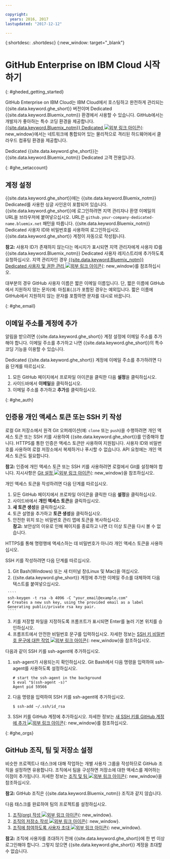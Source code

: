 ```yaml
---

copyright:
  years: 2016, 2017
lastupdated: "2017-12-12"

---
```


{:shortdesc: .shortdesc}
{:new_window: target="_blank"}

# GitHub Enterprise on IBM Cloud 시작하기
{: #gheded_getting_started}

GitHub Enterprise on IBM Cloud는 IBM Cloud에서 호스팅하고 완전하게 관리되는 {{site.data.keyword.ghe_short}} 버전이며 Dedicated {{site.data.keyword.Bluemix_notm}} 환경에서 사용할 수 있습니다. GitHub에서는 개발자가 좋아하는 특수 코딩 환경을 제공합니다. [{{site.data.keyword.Bluemix_notm}} Dedicated ![외부 링크 아이콘](../../icons/launch-glyph.svg "외부 링크 아이콘")](/docs/dedicated/index.html#dedicated){: new_window}에서는 네트워크에 통합되어 있는 물리적으로 격리된 하드웨어에서 클라우드 컴퓨팅 환경을 제공합니다.

Dedicated {{site.data.keyword.ghe_short}}는 {{site.data.keyword.Bluemix_notm}} Dedicated 고객 전용입니다.

{: #ghe_setaccount}
## 계정 설정

{{site.data.keyword.ghe_short}}에는 {{site.data.keyword.Bluemix_notm}} Dedicated를 사용한 싱글 사인온이 포함되어 있습니다. {{site.data.keyword.ghe_short}}에 로그인하려면 지역 관리자나 환영 이메일의 URL을 브라우저에 붙여넣으십시오. URL은 `github.your-company-dedicated-name.bluemix.net` 패턴을 따릅니다. {{site.data.keyword.Bluemix_notm}} Dedicated 사용자 ID와 비밀번호를 사용하여 로그인하십시오. {{site.data.keyword.ghe_short}} 계정이 자동으로 작성됩니다. 

**참고:** 사용자 ID가 존재하지 않는다는 메시지가 표시되면 지역 관리자에게 사용자 ID를 {{site.data.keyword.Bluemix_notm}} Dedicated 사용자 레지스트리에 추가하도록 요청하십시오. 지역 관리자인 경우 [{{site.data.keyword.Bluemix_notm}} Dedicated 사용자 및 권한 관리 ![외부 링크 아이콘](../../icons/launch-glyph.svg "외부 링크 아이콘")](/docs/admin/index.html#oc_useradmin){: new_window}를 참조하십시오.

대부분의 경우 GitHub 사용자 이름은 짧은 이메일 이름입니다. 단, 짧은 이름에 GitHub에서 지원하지 않는 문자(예: 마침표(.))가 포함된 경우는 예외입니다. 짧은 이름에 GitHub에서 지원하지 않는 문자를 포함하면 문자를 대시로 바꿉니다.     

{: #ghe_email}
## 이메일 주소를 계정에 추가

알림을 받으려면 {{site.data.keyword.ghe_short}} 계정 설정에 이메일 주소를 추가해야 합니다. 이메일 주소를 추가하고 나면 {{site.data.keyword.ghe_short}}의 특수 코딩 기능을 이용할 수 있습니다.    

Dedicated {{site.data.keyword.ghe_short}} 계정에 이메일 주소를 추가하려면 다음 단계를 따르십시오.    
1. 모든 GitHub 페이지에서 프로파일 아이콘을 클릭한 다음 **설정**을 클릭하십시오.    
2. 사이드바에서 **이메일**을 클릭하십시오.    
3. 이메일 주소를 추가하고 **추가**를 클릭하십시오.        

{: #ghe_auth}
## 인증용 개인 액세스 토큰 또는 SSH 키 작성

로컬 Git 저장소에서 원격 Git 오퍼레이션(예: `clone` 또는 `push`)을 수행하려면 개인 액세스 토큰 또는 SSH 키를 사용하여 {{site.data.keyword.ghe_short}}를 인증해야 합니다. HTTPS를 통한 인증은 액세스 토큰만 사용하여 지원됩니다. 사용자 ID와 비밀번호를 사용하여 로컬 저장소에서 복제하거나 푸시할 수 없습니다. API 요청에는 개인 액세스 토큰도 필요합니다.

**참고:** 인증에 개인 액세스 토큰 또는 SSH 키를 사용하려면 로컬에서 Git를 설정해야 합니다. 지시사항은 [Git 설정 ![외부 링크 아이콘](../../icons/launch-glyph.svg "외부 링크 아이콘")](https://help.github.com/enterprise/user/articles/set-up-git/){: new_window}을 참조하십시오.    

개인 액세스 토큰을 작성하려면 다음 단계를 따르십시오.    
   1. 모든 GitHub 페이지에서 프로파일 아이콘을 클릭한 다음 **설정**을 클릭하십시오.    
   2. 사이드바에서 **개인 액세스 토큰**을 클릭하십시오.   
   3. **새 토큰 생성**을 클릭하십시오.
   4. 토큰 설명을 추가하고 **토큰 생성**을 클릭하십시오.
   5. 안전한 위치 또는 비밀번호 관리 앱에 토큰을 복사하십시오.    
     **참고:** 보안상의 이유로 인해 페이지를 종료하고 나면 더 이상 토큰을 다시 볼 수 없습니다.    

HTTPS를 통해 명령행에 액세스하는 데 비밀번호가 아니라 개인 액세스 토큰을 사용하십시오.


SSH 키를 작성하려면 다음 단계를 따르십시오.
   1. Git Bash(Windows) 또는 새 터미널 창(Linux 및 Mac)을 여십시오.    
   2. {{site.data.keyword.ghe_short}} 계정에 추가한 이메일 주소를 대체하여 다음 텍스트를 붙여넣으십시오.

     ````
     ssh-keygen -t rsa -b 4096 -C "your_email@example.com"
     # Creates a new ssh key, using the provided email as a label
     Generating public/private rsa key pair.
     ````

   3. 키를 저장할 파일을 지정하도록 프롬프트가 표시되면 Enter를 눌러 기본 위치를 승인하십시오.
   4. 프롬프트에서 안전한 비밀번호 문구를 입력하십시오. 자세한 정보는 [SSH 키 비밀번호 문구에 대한 작업 ![외부 링크 아이콘](../../icons/launch-glyph.svg "외부 링크 아이콘")](https://help.github.com/enterprise/user/articles/working-with-ssh-key-passphrases/){: new_window}을 참조하십시오.   

다음과 같이 SSH 키를 ssh-agent에 추가하십시오.    
   1. ssh-agent가 사용되는지 확인하십시오. Git Bash에서 다음 명령을 입력하여 ssh-agent를 사용하도록 설정하십시오.
      ````
      # start the ssh-agent in the background
      $ eval "$(ssh-agent -s)"
      Agent pid 59566
      ````    

   2. 다음 명령을 입력하여 SSH 키를 ssh-agent에 추가하십시오.    
      ````
      $ ssh-add ~/.ssh/id_rsa
      ````    
   3. SSH 키를 GitHub 계정에 추가하십시오. 자세한 정보는 [새 SSH 키를 GitHub 계정에 추가 ![외부 링크 아이콘](../../icons/launch-glyph.svg "외부 링크 아이콘")](https://help.github.com/enterprise/user/articles/adding-a-new-ssh-key-to-your-github-account/){: new_window}를 참조하십시오.    


{: #ghe_orgs}
## GitHub 조직, 팀 및 저장소 설정    

비슷한 프로젝트나 태스크에 대해 작업하는 개별 사용자 그룹을 작성하므로 GitHub 조직을 설정하면 유용합니다. 조직에서 팀을 구성하면 저장소에 대한 액세스를 제어하는 이점이 추가됩니다. 자세한 정보는 [조직 및 팀 ![외부 링크 아이콘](../../icons/launch-glyph.svg "외부 링크 아이콘")](https://help.github.com/enterprise/admin/guides/user-management/organizations-and-teams/){: new_window}을 참조하십시오.

**참고:** GitHub 조직은 {{site.data.keyword.Bluemix_notm}} 조직과 같지 않습니다.

다음 태스크를 완료하여 팀의 프로젝트를 설정하십시오.

   1. [조직(org) 작성 ![외부 링크 아이콘](../../icons/launch-glyph.svg "외부 링크 아이콘")](https://help.github.com/enterprise/user/articles/creating-a-new-organization-account/){: new_window}.
   2. [조직의 저장소 작성 ![외부 링크 아이콘](../../icons/launch-glyph.svg "외부 링크 아이콘")](https://help.github.com/enterprise/user/articles/create-a-repo/){: new_window}.
   3. [조직에 참여하도록 사용자 초대 ![외부 링크 아이콘](../../icons/launch-glyph.svg "외부 링크 아이콘")](https://help.github.com/articles/inviting-users-to-join-your-organization/){: new_window}.

  **참고:** 조직에 사용자를 초대하기 전에 {{site.data.keyword.ghe_short}}에 한 번 이상 로그인해야 합니다. 그렇지 않으면 {{site.data.keyword.ghe_short}} 계정을 초대할 수 없습니다.

<!-- ### Getting support
To get answers now, submit questions to [Stack Overflow ![External link icon](../../icons/launch-glyph.svg "External link icon")](http://stackoverflow.com/questions/ask?tags=ibm-bluemix_github-enterprise){: new_window}.

For more support, use these resources:    
   1. Complete the form at 
   [IBM Cloud Support Portal![External link icon](../../icons/launch-glyph.svg "External link icon")](https://ibm.biz/bluemixsupport) 
   2. Submit a new ticket through the 
   [Client Success Portal![External link icon](../../icons/launch-glyph.svg "External link icon")](
   https://support.ibmcloud.com/ics/support/mylogin.asp?login=bluemix). -->
